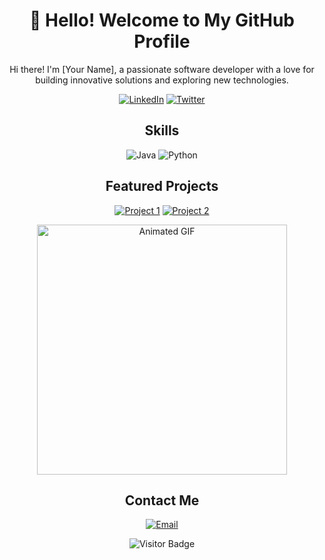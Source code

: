 <!-- Title -->
<h1 align="center">👋 Hello! Welcome to My GitHub Profile</h1>

<!-- Introduction -->
<p align="center">
  Hi there! I'm [Your Name], a passionate software developer with a love for building innovative solutions and exploring new technologies.
</p>

<!-- Social Media Badges -->
<p align="center">
  <a href="Your LinkedIn URL"><img src="https://img.shields.io/badge/-LinkedIn-blue?style=for-the-badge&logo=Linkedin&logoColor=white" alt="LinkedIn"></a>
  <a href="Your Twitter URL"><img src="https://img.shields.io/badge/-Twitter-1DA1F2?style=for-the-badge&logo=Twitter&logoColor=white" alt="Twitter"></a>
  <!-- Add more social media badges as needed -->
</p>

<!-- Skills -->
<h2 align="center">Skills</h2>
<p align="center">
  <img src="https://img.shields.io/badge/-Java-007396?style=for-the-badge&logo=java&logoColor=white" alt="Java">
  <img src="https://img.shields.io/badge/-Python-3776AB?style=for-the-badge&logo=python&logoColor=white" alt="Python">
  <!-- Add more skills badges as needed -->
</p>

<!-- Projects -->
<h2 align="center">Featured Projects</h2>
<p align="center">
  <a href="Link to Project 1"><img src="https://img.shields.io/badge/-Project%201-brightgreen?style=for-the-badge" alt="Project 1"></a>
  <a href="Link to Project 2"><img src="https://img.shields.io/badge/-Project%202-orange?style=for-the-badge" alt="Project 2"></a>
  <!-- Add more project badges as needed -->
</p>

<!-- Animated Section -->
<p align="center">
  <img src="https://media.giphy.com/media/Yl5aO3gdVfsQ0/giphy.gif" alt="Animated GIF" width="400" height="auto">
</p>

<!-- Contact -->
<h2 align="center">Contact Me</h2>
<p align="center">
  <a href="mailto:youremail@example.com"><img src="https://img.shields.io/badge/-Email-D14836?style=for-the-badge&logo=Gmail&logoColor=white" alt="Email"></a>
</p>

<!-- Footer -->
<p align="center">
  <img src="https://visitor-badge.glitch.me/badge?page_id=your-username.your-username" alt="Visitor Badge">
</p>

